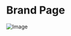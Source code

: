 # Brand Page

![Image]([URL](https://github.com/ManishMay20/React-js-Projects/blob/main/Project%201%20Brand%20Page/public/Project%201.png?raw=true)https://github.com/ManishMay20/React-js-Projects/blob/main/Project%201%20Brand%20Page/public/Project%201.png?raw=true)
